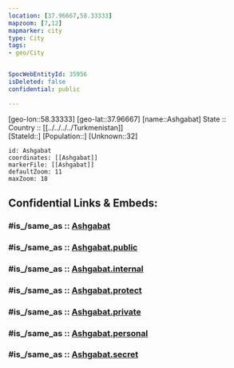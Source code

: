 ```yaml
---
location: [37.96667,58.33333] 
mapzoom: [7,12] 
mapmarker: city 
type: City
tags:
- geo/City


SpocWebEntityId: 35956
isDeleted: false
confidential: public

---
```

[geo-lon::58.33333] 
[geo-lat::37.96667] 
[name::Ashgabat] 
State ::  
Country :: [[../../../../Turkmenistan]]  
[StateId::] 
[Population::] 
[Unknown::32] 


```leaflet
id: Ashgabat
coordinates: [[Ashgabat]] 
markerFile: [[Ashgabat]] 
defaultZoom: 11 
maxZoom: 18
```


## Confidential Links & Embeds: 

### #is_/same_as :: [Ashgabat](/_Standards/Earth/Continent/Asia/Asia~Central/Turkmenistan/provinces~Turkmenistan/Ahal/City/Ashgabat.md) 

### #is_/same_as :: [Ashgabat.public](/_public/Earth/Continent/Asia/Asia~Central/Turkmenistan/provinces~Turkmenistan/Ahal/City/Ashgabat.public.md) 

### #is_/same_as :: [Ashgabat.internal](/_internal/Earth/Continent/Asia/Asia~Central/Turkmenistan/provinces~Turkmenistan/Ahal/City/Ashgabat.internal.md) 

### #is_/same_as :: [Ashgabat.protect](/_protect/Earth/Continent/Asia/Asia~Central/Turkmenistan/provinces~Turkmenistan/Ahal/City/Ashgabat.protect.md) 

### #is_/same_as :: [Ashgabat.private](/_private/Earth/Continent/Asia/Asia~Central/Turkmenistan/provinces~Turkmenistan/Ahal/City/Ashgabat.private.md) 

### #is_/same_as :: [Ashgabat.personal](/_personal/Earth/Continent/Asia/Asia~Central/Turkmenistan/provinces~Turkmenistan/Ahal/City/Ashgabat.personal.md) 

### #is_/same_as :: [Ashgabat.secret](/_secret/Earth/Continent/Asia/Asia~Central/Turkmenistan/provinces~Turkmenistan/Ahal/City/Ashgabat.secret.md)

